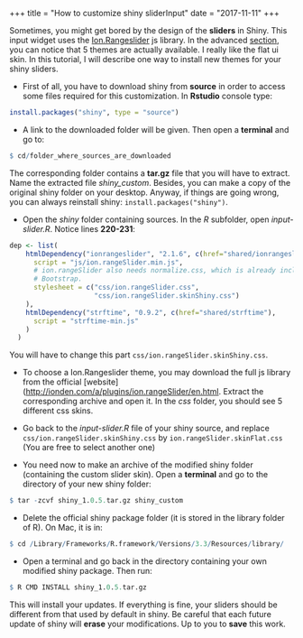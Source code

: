 +++
  title = "How to customize shiny sliderInput"
  date = "2017-11-11"
+++
    
Sometimes, you might get bored by the design of the **sliders** in Shiny. This input widget
uses the [Ion.Rangeslider](http://ionden.com/a/plugins/ion.rangeSlider/en.html) js library.
In the advanced [section](http://ionden.com/a/plugins/ion.rangeSlider/demo_advanced.html),
you can notice that 5 themes are actually available. I really like the flat ui skin.
In this tutorial, I will describe one way to install new themes for your shiny
sliders. 

* First of all, you have to download shiny from **source** in order to access some
files required for this customization. In **Rstudio** console type:

```R
install.packages("shiny", type = "source")
```

* A link to the downloaded folder will be given. Then open a **terminal** and go to:
```R
$ cd/folder_where_sources_are_downloaded
```
The corresponding folder contains a **tar.gz** file that you will have to extract.
Name the extracted file *shiny_custom*.
Besides, you can make a copy of the original shiny folder on your desktop. 
Anyway, if things are going wrong, you can always reinstall shiny: `install.packages("shiny")`.

* Open the *shiny* folder containing sources. In the *R* subfolder, open *input-slider.R*.
Notice lines **220-231**:

```R
dep <- list(
    htmlDependency("ionrangeslider", "2.1.6", c(href="shared/ionrangeslider"),
      script = "js/ion.rangeSlider.min.js",
      # ion.rangeSlider also needs normalize.css, which is already included in
      # Bootstrap.
      stylesheet = c("css/ion.rangeSlider.css",
                     "css/ion.rangeSlider.skinShiny.css")
    ),
    htmlDependency("strftime", "0.9.2", c(href="shared/strftime"),
      script = "strftime-min.js"
    )
  )
```
You will have to change this part `css/ion.rangeSlider.skinShiny.css`.

* To choose a Ion.Rangeslider theme, you may download the full js library from the
official [website](http://ionden.com/a/plugins/ion.rangeSlider/en.html. 
Extract the corresponding archive and open it. In the *css* folder, you should see 5 different css
skins.

* Go back to the *input-slider.R* file of your shiny source, and replace `css/ion.rangeSlider.skinShiny.css`
by `ion.rangeSlider.skinFlat.css` (You are free to select another one)

* You need now to make an archive of the modified shiny folder (containing the custom
slider skin). Open a **terminal** and go to the directory of your new shiny folder:
```R
$ tar -zcvf shiny_1.0.5.tar.gz shiny_custom
```

* Delete the official shiny package folder (it is stored in the library folder of R). 
On Mac, it is in:

```R
$ cd /Library/Frameworks/R.framework/Versions/3.3/Resources/library/
```

* Open a terminal and go back in the directory containing your own modified shiny package. Then run:

```R
$ R CMD INSTALL shiny_1.0.5.tar.gz
```

This will install your updates. If everything is fine, your sliders should
be different from that used by default in shiny. Be careful that each future update of shiny
will **erase** your modifications. Up to you to **save** this work.